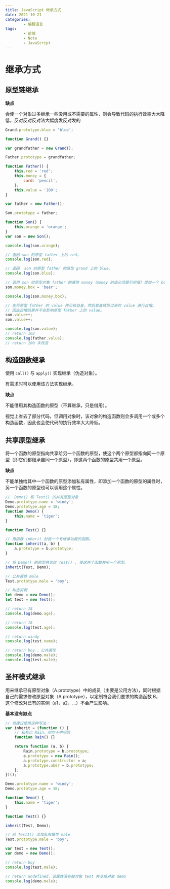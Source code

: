 ```yaml
---
title: JavaScript 继承方式
date: 2021-10-21
categories:
        - 编程语言
tags:
        - 前端
        - Note
        - JavaScript
---
```


# 继承方式

## 原型链继承

**缺点**

会使一个对象过多继承一些没用或不需要的属性，则会导致代码的执行效率大大降低。反对反对反对法大幅度发反对发的

```JavaScript
Grand.prototype.blue = 'blue';

function Grand() {}

var grandfather = new Grand();

Father.prototype = grandfather;

function Father() {
	this.red = 'red';
	this.money = {
		card: 'pencil',
	};
	this.value = '100';
}

var father = new Father();

Son.prototype = father;

function Son() {
	this.orange = 'orange';
}
var son = new Son();

console.log(son.orange);

// 返回 son 的原型 father 上的 red。
console.log(son.red);

// 返回  son 的原型 father 的原型 grand 上的 blue。
console.log(son.blue);

// 调用 son 给原型对象 father 的属性 money（money 的值必须是引用值）增加一个 box。
son.money.box = 'bear';

console.log(son.money.box);

// 先将原型 father 的 value 拷贝给自身，然后拿着拷贝过来的 value 进行自增。
// 因此自增结果并不会影响原型 father 上的 value。
son.value++;
son.value++;

console.log(son.value);
// return 102
console.log(father.value);
// return 100 未改变

```

## 构造函数继承

使用 `call()` 与 `apply()` 实现继承（伪造对象）。

有需求时可以使用该方法实现继承。

**缺点**

不能借用其构造函数的原型（不算继承，只是借用）。

视觉上省去了部分代码，但调用对象时，该对象的构造函数则会多调用一个或多个构造函数，因此也会使代码的执行效率大大降低。

## 共享原型继承

将一个函数的原型指向共享给另一个函数的原型，使这个两个原型都指向同一个原型（即它们都继承自同一个原型），即这两个函数的原型共用一个原型。

**缺点**

不能单独给其中一个函数的原型添加私有属性，即添加一个函数的原型的属性时，另一个函数的原型也可以调用这个属性。

```JavaScript
//  Demo() 和 Test() 的共有原型对象
Demo.prototype.name = 'windy';
Demo.prototype.age = 18;
function Demo() {
	this.name = 'tiger';
}

function Test() {}

// 用函数 inherit 封装一个有继承功能的函数。
function inherit(a, b) {
	a.prototype = b.prototype;
}

// 将 Demo() 的原型共享给 Test() , 使这两个函数共用一个原型。
inherit(Test, Demo);

// 公共属性 male
Test.prototype.male = 'boy';

// 构造实例
let demo = new Demo();
let test = new Test();

// return 18
console.log(demo.age);

// return 18
console.log(test.age);

// return windy
console.log(test.name);

// return boy ，公共属性
console.log(demo.male);
console.log(test.male);

```

## 圣杯模式继承

用来继承已有原型对象（A.prototype）中的成员（主要是公用方法），同时根据自己的需求修改原型对象（A.prototype），以定制符合我们要求的构造函数 B，这个修改对已有的实例（a1，a2，…）不会产生影响。

**基本没有缺点**

```JavaScript
// 但建议使用这种写法：
var inherit = (function () {
	// 私有化 Rain，用作于中间层
	function Rain() {}

	return function (a, b) {
		Rain.prototype = b.prototype;
		a.prototype = new Rain();
		a.prototype.constructor = a;
		a.prototype.uber = b.prototype;
	};
})();

Demo.prototype.name = 'windy';
Demo.prototype.age = 18;

function Demo() {
	this.name = 'tiger';
}

function Test() {}

inherit(Test, Demo);

// 给 TestI() 添加私有属性 male
Test.prototype.male = 'boy';

var test = new Test();
var demo = new Demo();

// return boy
console.log(test.male);

// return undefined，该属性没有被对象 test 共享给对象 demo
console.log(demo.male);

```
